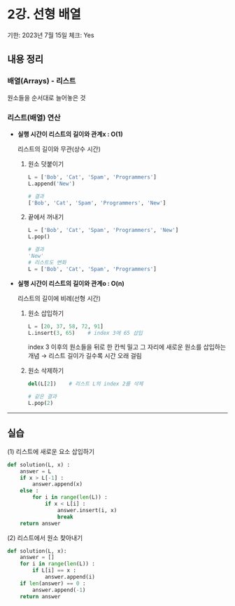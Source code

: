 # 2강. 선형 배열

기한: 2023년 7월 15일
체크: Yes

## 내용 정리

### **배열(Arrays) - 리스트**

원소들을 순서대로 늘어놓은 것

### **리스트(배열) 연산**

- **실행 시간이 리스트의 길이와 관계x : O(1)**
    
    리스트의 길이와 무관(상수 시간)
    
    1. 원소 덧붙이기
        
        ```python
        L = ['Bob', 'Cat', 'Spam', 'Programmers']
        L.append('New')
        
        # 결과
        ['Bob', 'Cat', 'Spam', 'Programmers', 'New']
        ```
        
    2. 끝에서 꺼내기
        
        ```python
        L = ['Bob', 'Cat', 'Spam', 'Programmers', 'New']
        L.pop()
        
        # 결과
        'New'
        # 리스트도 변화
        L = ['Bob', 'Cat', 'Spam', 'Programmers']
        ```
        
- **실행 시간이 리스트의 길이와 관계o : O(n)**
    
    리스트의 길이에 비례(선형 시간)
    
    1. 원소 삽입하기
        
        ```python
        L = [20, 37, 58, 72, 91]
        L.insert(3, 65)    # index 3에 65 삽입
        ```
        
        index 3 이후의 원소들을 뒤로 한 칸씩 밀고 그 자리에 새로운 원소를 삽입하는 개념 → 리스트 길이가 길수록 시간 오래 걸림
        
    2. 원소 삭제하기
        
        ```python
        del(L[2])    # 리스트 L의 index 2를 삭제
        
        # 같은 결과
        L.pop(2)
        ```
        

---

## 실습

(1) 리스트에 새로운 요소 삽입하기 

```python
def solution(L, x) :
    answer = L
    if x > L[-1] :
        answer.append(x)
    else :
        for i in range(len(L)) :
            if x < L[i] :
                answer.insert(i, x)
                break
    return answer
```

(2) 리스트에서 원소 찾아내기

```python
def solution(L, x):
    answer = []
    for i in range(len(L)) :
        if L[i] == x :
            answer.append(i)
    if len(answer) == 0 :
        answer.append(-1)
    return answer
```